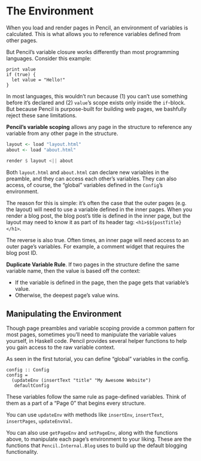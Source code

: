 # The Environment

When you load and render pages in Pencil, an environment of variables is calculated. This is what allows you to reference variables defined from other pages.

But Pencil’s variable closure works differently than most programming languages. Consider this example:

```
print value
if (true) {
  let value = "Hello!"
}
```

In most languages, this wouldn’t run because (1) you can’t use something before it’s declared and (2) `value`’s scope exists only inside the `if`-block. But because Pencil is purpose-built for building web pages, we bashfully reject these sane limitations.

**Pencil’s variable scoping** allows any page in the structure to reference any variable from any other page in the structure.

```Haskell
layout <- load "layout.html"
about <- load "about.html"

render $ layout <|| about
```

Both `layout.html` and `about.html` can declare new variables in the preamble, and they can access each other’s variables. They can also access, of course, the “global” variables defined in the `Config`’s environment.

The reason for this is simple: it’s often the case that the outer pages (e.g. the layout) will need to use a variable defined in the inner pages. When you render a blog post, the blog post’s title is defined in the inner page, but the layout may need to know it as part of its header tag: `<h1>$${postTitle}</h1>`.

The reverse is also true. Often times, an inner page will need access to an outer page’s variables. For example, a comment widget that requires the blog post ID.

**Duplicate Variable Rule**. If two pages in the structure define the same variable name, then the value is based off the context:

- If the variable is defined in the page, then the page gets that variable’s value.
- Otherwise, the deepest page’s value wins.

## Manipulating the Environment

Though page preambles and variable scoping provide a common pattern for most pages, sometimes you’ll need to manipulate the variable values yourself, in Haskell code. Pencil provides several helper functions to help you gain access to the raw variable context.

As seen in the first tutorial, you can define “global” variables in the config.

```
config :: Config
config =
  (updateEnv (insertText "title" "My Awesome Website")
   defaultConfig
```

These variables follow the same rule as page-defined variables. Think of them as a part of a “Page 0” that begins every structure.

You can use `updateEnv` with methods like `insertEnv`, `insertText`, `insertPages`, `updateEnvVal`.

You can also use `getPageEnv` and `setPageEnv`, along with the functions above, to manipulate each page’s environment to your liking. These are the functions that `Pencil.Internal.Blog` uses to build up the default blogging functionality.
